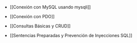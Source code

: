 
- [[Conexión con MySQL usando mysqli]]
	
- [[Conexión con PDO]]
	
- [[Consultas Básicas y CRUD]]
	
- [[Sentencias Preparadas y Prevención de Inyecciones SQL]]